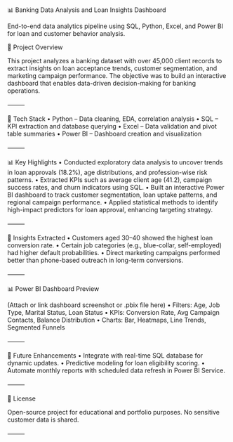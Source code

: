 📊 Banking Data Analysis and Loan Insights Dashboard

End-to-end data analytics pipeline using SQL, Python, Excel, and Power BI for loan and customer behavior analysis.

📌 Project Overview

This project analyzes a banking dataset with over 45,000 client records to extract insights on loan acceptance trends, customer segmentation, and marketing campaign performance. The objective was to build an interactive dashboard that enables data-driven decision-making for banking operations.

⸻

🔧 Tech Stack
	•	Python – Data cleaning, EDA, correlation analysis
	•	SQL – KPI extraction and database querying
	•	Excel – Data validation and pivot table summaries
	•	Power BI – Dashboard creation and visualization

⸻

📊 Key Highlights
	•	Conducted exploratory data analysis to uncover trends in loan approvals (18.2%), age distributions, and profession-wise risk patterns.
	•	Extracted KPIs such as average client age (41.2), campaign success rates, and churn indicators using SQL.
	•	Built an interactive Power BI dashboard to track customer segmentation, loan uptake patterns, and regional campaign performance.
	•	Applied statistical methods to identify high-impact predictors for loan approval, enhancing targeting strategy.

⸻

🧠 Insights Extracted
	•	Customers aged 30–40 showed the highest loan conversion rate.
	•	Certain job categories (e.g., blue-collar, self-employed) had higher default probabilities.
	•	Direct marketing campaigns performed better than phone-based outreach in long-term conversions.

⸻

📊 Power BI Dashboard Preview

(Attach or link dashboard screenshot or .pbix file here)
	•	Filters: Age, Job Type, Marital Status, Loan Status
	•	KPIs: Conversion Rate, Avg Campaign Contacts, Balance Distribution
	•	Charts: Bar, Heatmaps, Line Trends, Segmented Funnels

⸻

🚀 Future Enhancements
	•	Integrate with real-time SQL database for dynamic updates.
	•	Predictive modeling for loan eligibility scoring.
	•	Automate monthly reports with scheduled data refresh in Power BI Service.

⸻

📜 License

Open-source project for educational and portfolio purposes. No sensitive customer data is shared.

⸻
